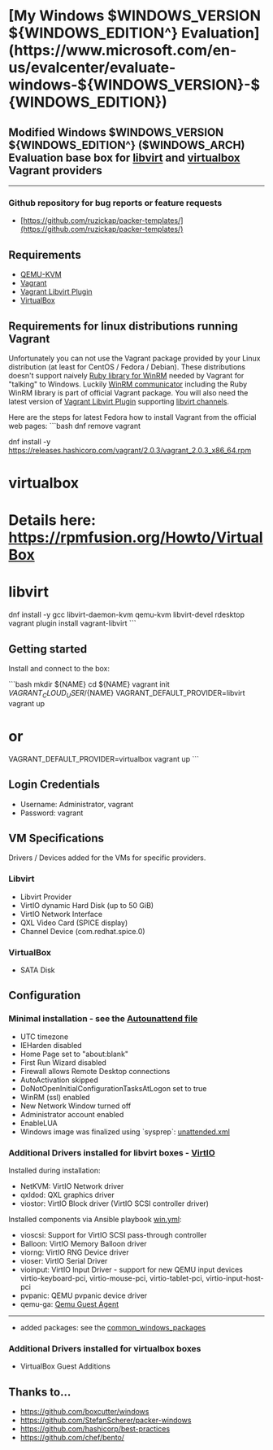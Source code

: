 # [My Windows $WINDOWS_VERSION ${WINDOWS_EDITION^} Evaluation](https://www.microsoft.com/en-us/evalcenter/evaluate-windows-${WINDOWS_VERSION}-${WINDOWS_EDITION})

## Modified Windows $WINDOWS_VERSION ${WINDOWS_EDITION^} ($WINDOWS_ARCH) Evaluation base box for [libvirt](https://github.com/vagrant-libvirt/vagrant-libvirt) and [virtualbox](https://www.vagrantup.com/docs/virtualbox/) Vagrant providers

---

### Github repository for bug reports or feature requests

* [https://github.com/ruzickap/packer-templates/](https://github.com/ruzickap/packer-templates/)

## Requirements

* [QEMU-KVM](https://en.wikibooks.org/wiki/QEMU/Installing_QEMU)
* [Vagrant](https://www.vagrantup.com/downloads.html)
* [Vagrant Libvirt Plugin](https://github.com/pradels/vagrant-libvirt#installation)
* [VirtualBox](https://www.virtualbox.org/)

## Requirements for linux distributions running Vagrant

Unfortunately you can not use the Vagrant package provided by your Linux distribution (at least for CentOS / Fedora / Debian).
These distributions doesn't support naively [Ruby library for WinRM](https://github.com/WinRb/WinRM) needed by Vagrant for "talking" to Windows.
Luckily [WinRM communicator](https://github.com/mitchellh/vagrant/tree/master/plugins/communicators/winrm) including the Ruby WinRM library is part of official Vagrant package.
You will also need the latest version of [Vagrant Libvirt Plugin](https://github.com/pradels/vagrant-libvirt#installation) supporting [libvirt channels](https://libvirt.org/formatdomain.html#elementCharChannel).

Here are the steps for latest Fedora how to install Vagrant from the official web pages:
\`\`\`bash
dnf remove vagrant

dnf install -y https://releases.hashicorp.com/vagrant/2.0.3/vagrant_2.0.3_x86_64.rpm

# virtualbox
# Details here: https://rpmfusion.org/Howto/VirtualBox

# libvirt
dnf install -y gcc libvirt-daemon-kvm qemu-kvm libvirt-devel rdesktop
vagrant plugin install vagrant-libvirt
\`\`\`

## Getting started

Install and connect to the box:

\`\`\`bash
mkdir ${NAME}
cd ${NAME}
vagrant init ${VAGRANT_CLOUD_USER}/${NAME}
VAGRANT_DEFAULT_PROVIDER=libvirt vagrant up
# or
VAGRANT_DEFAULT_PROVIDER=virtualbox vagrant up
\`\`\`

## Login Credentials

* Username: Administrator, vagrant
* Password: vagrant

## VM Specifications

Drivers / Devices added for the VMs for specific providers.

### Libvirt

* Libvirt Provider
* VirtIO dynamic Hard Disk (up to 50 GiB)
* VirtIO Network Interface
* QXL Video Card (SPICE display)
* Channel Device (com.redhat.spice.0)

### VirtualBox

* SATA Disk

## Configuration

### Minimal installation - see the [Autounattend file](https://github.com/ruzickap/packer-templates/blob/master/http/windows-${WINDOWS_VERSION}/Autounattend.xml)

* UTC timezone
* IEHarden disabled
* Home Page set to "about:blank"
* First Run Wizard disabled
* Firewall allows Remote Desktop connections
* AutoActivation skipped
* DoNotOpenInitialConfigurationTasksAtLogon set to true
* WinRM (ssl) enabled
* New Network Window turned off
* Administrator account enabled
* EnableLUA
* Windows image was finalized using \`sysprep\`: [unattended.xml](https://github.com/ruzickap/packer-templates/blob/master/scripts/win-common/unattend.xml)


### Additional Drivers installed for libvirt boxes - [VirtIO](https://fedoraproject.org/wiki/Windows_Virtio_Drivers)

Installed during installation:
* NetKVM: VirtIO Network driver
* qxldod: QXL graphics driver
* viostor: VirtIO Block driver (VirtIO SCSI controller driver)

Installed components via Ansible playbook [win.yml](https://github.com/ruzickap/packer-templates/blob/master/ansible/win.yml):
* vioscsi: Support for VirtIO SCSI pass-through controller
* Balloon: VirtIO Memory Balloon driver
* viorng: VirtIO RNG Device driver
* vioser: VirtIO Serial Driver
* vioinput: VirtIO Input Driver - support for new QEMU input devices virtio-keyboard-pci, virtio-mouse-pci, virtio-tablet-pci, virtio-input-host-pci
* pvpanic: QEMU pvpanic device driver
* qemu-ga: [Qemu Guest Agent](http://wiki.libvirt.org/page/Qemu_guest_agent)

---

* added packages: see the [common_windows_packages](https://github.com/ruzickap/ansible-role-my_common_defaults/blob/master/vars/Windows.yml)


### Additional Drivers installed for virtualbox boxes

* VirtualBox Guest Additions

## Thanks to...

* https://github.com/boxcutter/windows
* https://github.com/StefanScherer/packer-windows
* https://github.com/hashicorp/best-practices
* https://github.com/chef/bento/
